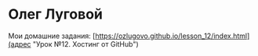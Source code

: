 

# Олег Луговой


Мои домашние задания:                           [https://ozlugovo.github.io/lesson_12/index.html](адрес "Урок №12. Хостинг от GitHub")
